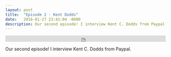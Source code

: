 ```yaml
---
layout: post
title:  "Episode 2 - Kent Dodds"
date:   2016-01-27 23:41:04 -0800
description: Our second episode! I interview Kent C. Dodds from Paypal.
---
```


<iframe width="100%" height="20" scrolling="no" frameborder="no" src="https://w.soundcloud.com/player/?url=https%3A//api.soundcloud.com/tracks/254927311&amp;color=ff5500&amp;inverse=false&amp;auto_play=false&amp;show_user=true"></iframe>

Our second episode! I interview Kent C. Dodds from Paypal.